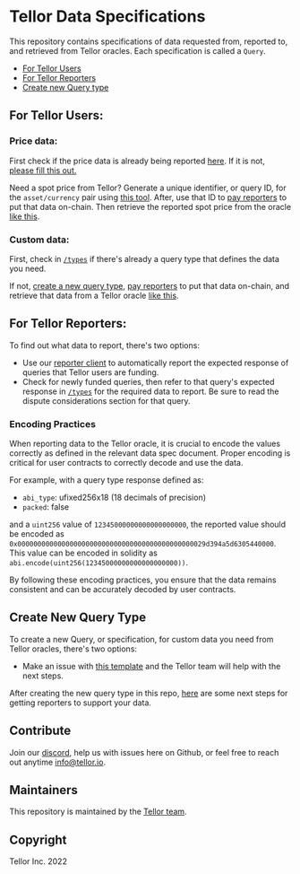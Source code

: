 # Tellor Data Specifications


This repository contains specifications of data requested from, reported to, and retrieved from Tellor oracles. Each specification is called a `Query`.

- [For Tellor Users](#for-tellor-users)
- [For Tellor Reporters](#for-tellor-reporters)
- [Create new Query type](#create-new-query-type)

## For Tellor Users:

### **Price data**:
First check if the price data is already being reported [here](https://github.com/tellor-io/telliot-feeds/tree/main/src/telliot_feeds/feeds). If it is not, [please fill this out.](https://github.com/tellor-io/dataSpecs/issues/new/choose)

Need a spot price from Tellor? Generate a unique identifier, or query ID, for the `asset/currency` pair using [this tool](https://queryidbuilder.herokuapp.com/). After, use that ID to [pay reporters](https://github.com/tellor-io/autoPay) to put that data on-chain. Then retrieve the reported spot price from the oracle [like this](https://docs.tellor.io/tellor/getting-data/introduction).

### **Custom data**:
First, check in [`/types`](./types/) if there's already a query type that defines the data you need.

If not, [create a new query type](#create-new-query-type), [pay reporters](https://github.com/tellor-io/autoPay) to put that data on-chain, and retrieve that data from a Tellor oracle [like this](https://docs.tellor.io/tellor/getting-data/introduction).

## For Tellor Reporters:
To find out what data to report, there's two options:
- Use our [reporter client](https://github.com/tellor-io/telliot-feed-examples) to automatically report the expected response of queries that Tellor users are funding.
- Check for newly funded queries, then refer to that query's expected response in [`/types`](./types/) for the required data to report. Be sure to read the dispute considerations section for that query.

### Encoding Practices

When reporting data to the Tellor oracle, it is crucial to encode the values correctly as defined in the relevant data spec document. Proper encoding is critical for user contracts to correctly decode and use the data. 

For example, with a query type response defined as:

- `abi_type`: ufixed256x18 (18 decimals of precision)
- `packed`: false

and a `uint256` value of `12345000000000000000000`, the reported value should be encoded as `0x00000000000000000000000000000000000000000000029d394a5d6305440000`. This value can be encoded in solidity as `abi.encode(uint256(12345000000000000000000))`.

By following these encoding practices, you ensure that the data remains consistent and can be accurately decoded by user contracts.


## Create New Query Type
To create a new Query, or specification, for custom data you need from Tellor oracles, there's two options:
- Make an issue with [this template](https://github.com/tellor-io/dataSpecs/issues/new?assignees=&labels=&template=new_query_type.yaml&title=%5BNew+Query+Type%5D%3A+) and the Tellor team will help with the next steps.

After creating the new query type in this repo, [here](https://github.com/tellor-io/telliot-feeds/issues/new/choose) are some next steps for getting reporters to support your data.

## Contribute<a name="how2contribute"> </a>  
Join our [discord](https://discord.gg/DxSG2bPECw), help us with issues here on Github, or feel free to reach out anytime [info@tellor.io](mailto:info@tellor.io).


## Maintainers <a name="maintainers"> </a> 
This repository is maintained by the [Tellor team](https://github.com/orgs/tellor-io/people).


## Copyright

Tellor Inc. 2022
